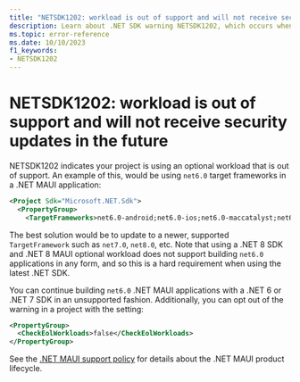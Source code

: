 ```yaml
---
title: "NETSDK1202: workload is out of support and will not receive security updates in the future"
description: Learn about .NET SDK warning NETSDK1202, which occurs when a project depends on an optional workload that is out of support.
ms.topic: error-reference
ms.date: 10/10/2023
f1_keywords:
- NETSDK1202
---
```

# NETSDK1202: workload is out of support and will not receive security updates in the future

NETSDK1202 indicates your project is using an optional workload that is out of
support. An example of this, would be using `net6.0` target frameworks in a .NET
MAUI application:

```xml
<Project Sdk="Microsoft.NET.Sdk">
  <PropertyGroup>
    <TargetFrameworks>net6.0-android;net6.0-ios;net6.0-maccatalyst;net6.0-windows10.0.19041.0</TargetFrameworks>
```

The best solution would be to update to a newer, supported `TargetFramework`
such as `net7.0`, `net8.0`, etc. Note that using a .NET 8 SDK and .NET 8 MAUI
optional workload does not support building `net6.0` applications in any form,
and so this is a hard requirement when using the latest .NET SDK.

You can continue building `net6.0` .NET MAUI applications with a .NET 6 or .NET
7 SDK in an unsupported fashion. Additionally, you can opt out of the warning in
a project with the setting:

```xml
<PropertyGroup>
  <CheckEolWorkloads>false</CheckEolWorkloads>
</PropertyGroup>
```

See the [.NET MAUI support policy](https://aka.ms/maui-support-policy) for
details about the .NET MAUI product lifecycle.
